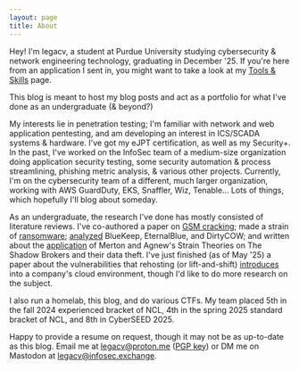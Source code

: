 ```yaml
---
layout: page
title: About
---
```


Hey! I'm legacv, a student at Purdue University studying cybersecurity & network engineering technology, graduating in December '25. If you're here from an application I sent in, you might want to take a look at my [Tools & Skills][tools] page.

This blog is meant to host my blog posts and act as a portfolio for what I've done as an undergraduate (& beyond?) 

My interests lie in penetration testing; I'm familiar with network and web application pentesting, and am developing an interest in ICS/SCADA systems & hardware. I've got my eJPT certification, as well as my Security+. In the past, I've worked on the InfoSec team of a medium-size organization doing application security testing, some security automation & process streamlining, phishing metric analysis, & various other projects. Currently, I'm on the cybersecurity team of a different, much larger organization, working with AWS GuardDuty, EKS, Snaffler, Wiz, Tenable... Lots of things, which hopefully I'll blog about someday.

As an undergraduate, the research I've done has mostly consisted of literature reviews. I've co-authored a paper on [GSM cracking][gsm]; made a strain of [ransomware][ransom]; [analyzed][eb] BlueKeep, EternalBlue, and DirtyCOW; and written about the [application][tsb] of Merton and Agnew's Strain Theories on The Shadow Brokers and their data theft. I've just finished (as of May '25) a paper about the vulnerabilities that rehosting (or lift-and-shift) [introduces][cloud] into a company's cloud environment, though I'd like to do more research on the subject.

I also run a homelab, this blog, and do various CTFs. My team placed 5th in the fall 2024 experienced bracket of NCL, 4th in the spring 2025 standard bracket of NCL, and 8th in CyberSEED 2025.

Happy to provide a resume on request, though it may not be as up-to-date as this blog. Email me at legacv@proton.me ([PGP key][key]) or DM me on Mastodon at legacv@infosec.exchange.

[key]: https://legacv.github.io/files/keys.txt
[eb]: https://legacv.github.io/eternalblue
[tsb]: https://legacv.github.io/strain-theft
[gsm]: https://legacv.github.io/gsm-cracking
[cloud]: https://legacv.github.io/rehosting
[ransom]: https://legacv.github.io/ransomware
[tools]: https://legacv.github.io/tools